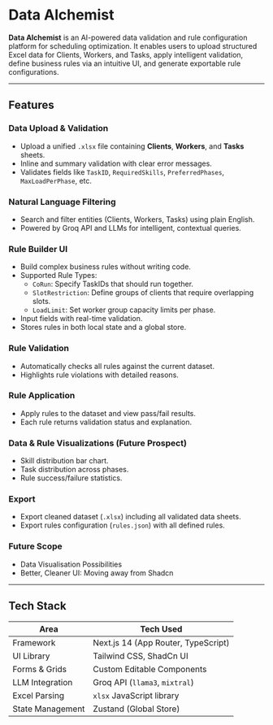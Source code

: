 # Data Alchemist

**Data Alchemist** is an AI-powered data validation and rule configuration platform for scheduling optimization. It enables users to upload structured Excel data for Clients, Workers, and Tasks, apply intelligent validation, define business rules via an intuitive UI, and generate exportable rule configurations.

---

## Features

### Data Upload & Validation
- Upload a unified `.xlsx` file containing **Clients**, **Workers**, and **Tasks** sheets.
- Inline and summary validation with clear error messages.
- Validates fields like `TaskID`, `RequiredSkills`, `PreferredPhases`, `MaxLoadPerPhase`, etc.

### Natural Language Filtering
- Search and filter entities (Clients, Workers, Tasks) using plain English.
- Powered by Groq API and LLMs for intelligent, contextual queries.

### Rule Builder UI
- Build complex business rules without writing code.
- Supported Rule Types:
  - `CoRun`: Specify TaskIDs that should run together.
  - `SlotRestriction`: Define groups of clients that require overlapping slots.
  - `LoadLimit`: Set worker group capacity limits per phase.
- Input fields with real-time validation.
- Stores rules in both local state and a global store.

### Rule Validation
- Automatically checks all rules against the current dataset.
- Highlights rule violations with detailed reasons.

### Rule Application
- Apply rules to the dataset and view pass/fail results.
- Each rule returns validation status and explanation.

### Data & Rule Visualizations (Future Prospect)
- Skill distribution bar chart.
- Task distribution across phases.
- Rule success/failure statistics.

### Export
- Export cleaned dataset (`.xlsx`) including all validated data sheets.
- Export rules configuration (`rules.json`) with all defined rules.

### Future Scope
- Data Visualisation Possibilities
- Better, Cleaner UI: Moving away from Shadcn
---

## Tech Stack

| Area              | Tech Used                            |
|-------------------|--------------------------------------|
| Framework         | Next.js 14 (App Router, TypeScript)  |
| UI Library        | Tailwind CSS, ShadCn UI               |
| Forms & Grids     | Custom Editable Components           |
| LLM Integration   | Groq API (`llama3`, `mixtral`)       |
| Excel Parsing     | `xlsx` JavaScript library            |
| State Management  | Zustand (Global Store)               |



